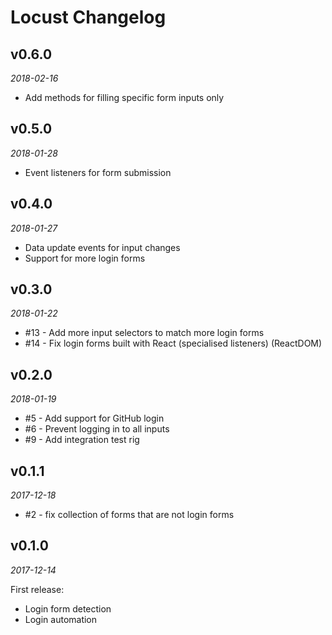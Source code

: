 # Locust Changelog

## v0.6.0
_2018-02-16_

 * Add methods for filling specific form inputs only

## v0.5.0
_2018-01-28_

 * Event listeners for form submission

## v0.4.0
_2018-01-27_

 * Data update events for input changes
 * Support for more login forms

## v0.3.0
_2018-01-22_

 * #13 - Add more input selectors to match more login forms
 * #14 - Fix login forms built with React (specialised listeners) (ReactDOM)

## v0.2.0
_2018-01-19_

 * #5 - Add support for GitHub login
 * #6 - Prevent logging in to all inputs
 * #9 - Add integration test rig

## v0.1.1
_2017-12-18_

 * #2 - fix collection of forms that are not login forms

## v0.1.0
_2017-12-14_

First release:

 * Login form detection
 * Login automation
